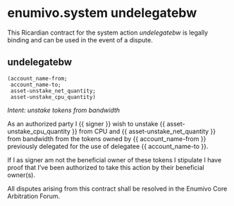 # enumivo.system undelegatebw

This Ricardian contract for the system action *undelegatebw* is legally binding and can be used in the event of a dispute. 

## undelegatebw 
    (account_name-from; 
     account_name-to; 
     asset-unstake_net_quantity; 
     asset-unstake_cpu_quantity)

_Intent: unstake tokens from bandwidth_

As an authorized party I {{ signer }} wish to unstake {{ asset-unstake_cpu_quantity }} from CPU and {{ asset-unstake_net_quantity }} from bandwidth from the tokens owned by {{ account_name-from }} previously delegated for the use of delegatee {{ account_name-to }}. 

If I as signer am not the beneficial owner of these tokens I stipulate I have proof that I’ve been authorized to take this action by their beneficial owner(s). 

All disputes arising from this contract shall be resolved in the Enumivo Core Arbitration Forum. 
